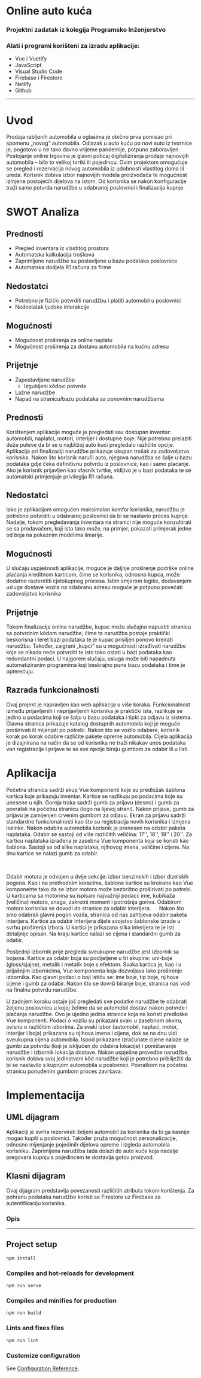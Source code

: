 # Online auto kuća
### Projektni zadatak iz kolegija Programsko Inženjerstvo

### Alati i programi korišteni za izradu aplikacije:

- Vue i Vuetify
- JavaScript
- Visual Studio Code
- Firebase i Firestore
- Netlify
- Github

---

# Uvod

Prodaja rabljenih automobila u oglasima je obično prva pomisao pri spomenu „novog“ automobila. Odlazak u auto kuću po novi auto iz tvornice je, pogotovo u ne tako davno vrijeme pandemije, potpuno zaboravljen.
Postojanje online trgovina je glavni poticaj digitaliziranja prodaje najnovijih automobila – bilo to velikoj tvrtki ili pojedincu. Ovim projektom omogućuje se pregled i rezervacija novog automobila iz udobnosti vlastitog doma ili ureda. Korisnik dobiva izbor najnovijih modela proizvođača te mogućnost izmjene postojećih dijelova na istom.
Od korisnika se nakon konfiguracije traži samo potvrda narudžbe u odabranoj poslovnici i finalizacija kupnje. 

# SWOT Analiza

## Prednosti
-	Pregled inventara iz vlastitog prostora
-	Automatska kalkulacija troškova
-	Zaprimljene narudžbe su postavljene u bazu podataka poslovnice
-	Automatska dodjela R1 računa za firme

## Nedostatci
-	Potrebno je fizički potvrditi narudžbu i platiti automobil u poslovnici
-	Nedostatak ljudske interakcije

## Mogućnosti
-	Mogućnost proširenja za online naplatu
-	Mogućnost proširenja za dostavu automobila na kućnu adresu

## Prijetnje
-	Zapostavljene narudžbe
    - Izgubljeni kôdovi potvrde
-	Lažne narudžbe
-	Napad na stranicu/bazu podataka sa ponovnim narudžbama
 

## Prednosti

Korištenjem aplikacije moguće je pregledati sav dostupan inventar: automobili, naplatci, motori, interijer i dostupne boje. Nije potrebno prelaziti duže puteve da bi se u najbližoj auto kući pregledalo različite opcije. Aplikacija pri finalizaciji narudžbe prikazuje ukupan trošak za zadovoljstvo korisnika.
Nakon što korisnik naruči auto, njegova narudžba se šalje u bazu podataka gdje čeka definitivnu potvrdu iz poslovnice, kao i samo plaćanje. Ako je korisnik prijavljen kao vlasnik tvrtke, vidljivo je u bazi podataka te se automatski primjenjuje privilegija R1 računa.


## Nedostatci

Iako je aplikacijom omogućen maksimalan komfor korisnika, narudžbu je potrebno potvrditi u odabranoj poslovnici da bi se nastavio proces kupnje. Nadalje, tokom pregledavanja inventara na stranici nije moguće konzultirati se sa prodavačem, koji isto tako može, na primjer, pokazati primjerak jedne od boja na pokaznim modelima limarije.


## Mogućnosti

U slučaju uspješnosti aplikacije, moguće je daljnje proširenje podrške online plaćanja kreditnom karticom, čime se korisnika, odnosno kupca, može dodatno rasteretiti cjelokupnog procesa.
Istim smjerom logike, dodavanjem usluge dostave vozila na odabranu adresu moguće je potpuno povećati zadovoljstvo korisnika


## Prijetnje

Tokom finalizacije online narudžbe, kupac može slučajno napustiti stranicu sa potvrdnim kôdom narudžbe, čime ta narudžba postaje praktički beskorisna i teret bazi podataka te je kupac prisiljen ponovo kreirati narudžbu.
Također, zaigrani „kupci“ su u mogućnosti izrađivati narudžbe koje se nikada neće potvrditi te isto tako ostati u bazi podataka kao redundantni podaci. U najgorem slučaju, usluga može biti napadnuta automatiziranim programima koji beskrajno pune bazu podataka i time je opterećuju.



## Razrada funkcionalnosti

Ovaj projekt je napravljen kao web aplikacija u više koraka. Funkcionalnost između prijavljenih i neprijavljenih korisnika je praktički ista, razlikuje se jedino u podacima koji se šalju u bazu podataka i tipki za odjavu iz sistema.
Glavna stranica prikazuje katalog dostupnih automobila koji je moguće proširivati ili mijenjati po potrebi. Nakon što se vozilo odabere, korisnik korak po korak odabire različite pakete opreme automobila.
Cijela aplikacija je dizajnirana na način da se od korisnika ne traži nikakav unos podataka van registracije i prijave te se sve opcije biraju gumbom za odabir ili u listi.


# Aplikacija

Početna stranica sadrži skup Vue komponenti koje su predložak šablona kartica koje prikazuju inventar. Kartice se razlikuju po podacima koje su unesene u njih.
Gornja traka sadrži gumb za prijavu (desno) i gumb za povratak na početnu stranicu (logo na lijevoj strani). Nakon prijave, gumb za prijavu je zamijenjen crvenim gumbom za odjavu.
Ekran za prijavu sadrži standardne funkcionalnosti kao što su registracija novih korisnika i izmjena lozinke. 
Nakon odabira automobila korisnik je prenesen na odabir paketa naplataka. Odabir se sastoji od više različitih veličina: 17'', 18'', 19'' i 20''. Za karticu naplataka izrađena je zasebna Vue komponenta koja se koristi kao šablona. Sastoji se od slike naplataka, njihovog imena, veličine i cijene. Na dnu kartice se nalazi gumb za odabir.
 


 

Odabir motora je odvojen u dvije sekcije: izbor benzinskih i izbor dizelskih pogona. Kao i na prethodnim koracima, šablone kartice su kreirane kao Vue komponente tako da se izbor motora može bezbrižno proširivati po potrebi.
U karticama sa motorima su ispisani najvažniji podaci: ime, kubikaža (veličina) motora, snaga, zakretni moment i potrošnja goriva. Odabirom motora korisnika se dovodi do stranice za odabir interijera.
 
Nakon što smo odabrali glavni pogon vozila, stranica od nas zahtijeva odabir paketa interijera. Kartice za odabir interijera dijele svojstvo šablonske izrade u svrhu proširenja izbora. U kartici je prikazana slika interijera te je isti detaljnije opisan. Na kraju kartice nalazi se cijena i standardni gumb za odabir.
 
Posljednji izbornik prije pregleda sveukupne narudžbe jest izbornik sa bojama. Kartice za odabir boja su podijeljene u tri skupine: uni-boje (gloss/sjajne), metalik i metalik boje s efektom. Svaka kartica je, kao i u prijašnjim izbornicima, Vue komponenta koja dozvoljava lako proširenje izbornika.
Kao glavni podaci o boji ističu se: ime boje, tip boje, njihove cijene i gumb za odabir. Nakon što se dovrši biranje boje, stranica nas vodi na finalnu potvrdu narudžbe.
 

U zadnjem koraku ostaje još pregledati sve podatke narudžbe te odabrati željenu poslovnicu u kojoj želimo da se automobil dostavi nakon potvrde i plaćanja narudžbe.
Ovo je ujedno jedina stranica koja ne koristi predloške Vue komponenti. Podaci o vozilu su prikazani svaki u zasebnom okviru, ovisno o različitim izborima. Za svaki izbor (automobil, naplaci, motor, interijer i boja) prikazana su njihova imena i cijena, dok se na dnu vidi sveukupna cijena automobila.
Ispod prikazane izračunate cijene nalaze se gumbi za potvrdu (koji je isključen do odabira lokacije) i poništavanje narudžbe i izbornik lokacija dostave.
Nakon uspješne provedbe narudžbe, korisnik dobiva svoj jedinstveni kôd narudžbe koji je potrebno pribilježiti da bi se nastavilo s kupnjom automobila u poslovnici. Povratkom na početnu stranicu ponuđenim gumbom proces završava.


# Implementacija


## UML dijagram

 
Aplikaciji je svrha rezervirati željeni automobil za korisnika da bi ga kasnije mogao kupiti u poslovnici. Također pruža mogućnost personalizacije, odnosno mijenjanje pojedinih dijelova opreme i izgleda automobila korisniku. Zaprimljena narudžba tada dolazi do auto kuće koja nadalje pregovara kupnju s pojedincem te dostavlja gotov proizvod.


## Klasni dijagram

Ovaj dijagram predstavlja povezanosti različitih atributa tokom korištenja. Za pohranu podataka narudžbe koristi se Firestore uz Firebase za autentifikaciju korisnika.
 
### Opis



---
## Project setup
```
npm install
```

### Compiles and hot-reloads for development
```
npm run serve
```

### Compiles and minifies for production
```
npm run build
```

### Lints and fixes files
```
npm run lint
```

### Customize configuration
See [Configuration Reference](https://cli.vuejs.org/config/).

